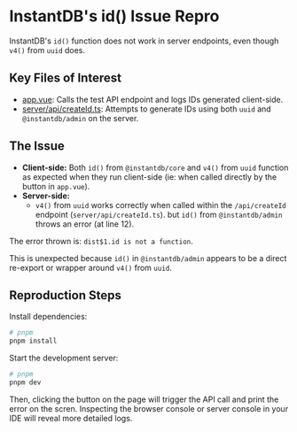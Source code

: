 # InstantDB's id() Issue Repro

InstantDB's `id()` function does not work in server endpoints, even though `v4()` from `uuid`
does.

## Key Files of Interest

- [app.vue](/app.vue): Calls the test API endpoint and logs IDs generated client-side.
- [server/api/createId.ts](/server/api/createId.ts): Attempts to generate IDs using both `uuid` and `@instantdb/admin` on the server.

## The Issue

- **Client-side:** Both `id()` from `@instantdb/core` and `v4()` from `uuid` function as expected when they run client-side (ie: when called directly by the button in `app.vue`).
- **Server-side:**
  - `v4()` from `uuid` works correctly when called within the `/api/createId` endpoint (`server/api/createId.ts`). but `id()` from `@instantdb/admin` throws an error (at line 12).

The error thrown is: `dist$1.id is not a function`.

This is unexpected because `id()` in `@instantdb/admin` appears to be a direct re-export or wrapper around `v4()` from `uuid`.

## Reproduction Steps

Install dependencies:

```bash
# pnpm
pnpm install
```

Start the development server:

```bash
# pnpm
pnpm dev
```

Then, clicking the button on the page will trigger the API call and print the error on the scren. Inspecting the browser console or server console in your IDE will reveal more detailed logs.
